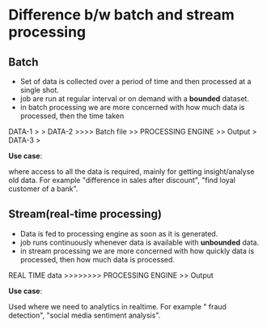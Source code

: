 # Difference b/w batch and stream processing

## Batch

- Set of data is collected over a period of time and then processed at a single shot.
- job are run at regular interval or on demand with a **bounded** dataset.
- in batch processing we are more concerned with how much data is processed, then the time taken

DATA-1 >
        >
DATA-2   >>>> Batch file >> PROCESSING ENGINE >> Output
        >
DATA-3 >

**Use case**:

where access to all the data is required, mainly for getting insight/analyse old data. For example "difference in sales after discount", "find loyal customer of a bank".

## Stream(real-time processing)

- Data is fed to processing engine as soon as it is generated.
- job runs continuously whenever data is available with **unbounded** data.
- in stream processing we are more concerned with how quickly data is processed, then how much data is processed.

REAL TIME data >>>>>>>> PROCESSING ENGINE >> Output

**Use case**:

Used where we need to analytics in realtime. For example " fraud detection", "social media sentiment analysis".
